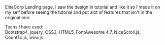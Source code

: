 EliteCorp Landing page, I saw the design in tutorial and like it so I made it on my self before seeing the tutorial and put alot of features that isn't in the original one:

Techs I have used:<br>
Bootstrap4,
jquery,
CSS3,
HTML5,
FontAwesome 4.7,
NiceScroll.js,
CountTo.js,
wow.js
